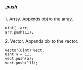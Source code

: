 ##### .push

1\. Array. Appends obj to the array.

```
uint[] arr;
arr.push(11);
```

2\. Vector. Appends obj to the vector.

```
vector(uint) vect;
uint a = 11;
vect.push(a);
vect.push(111);
```
